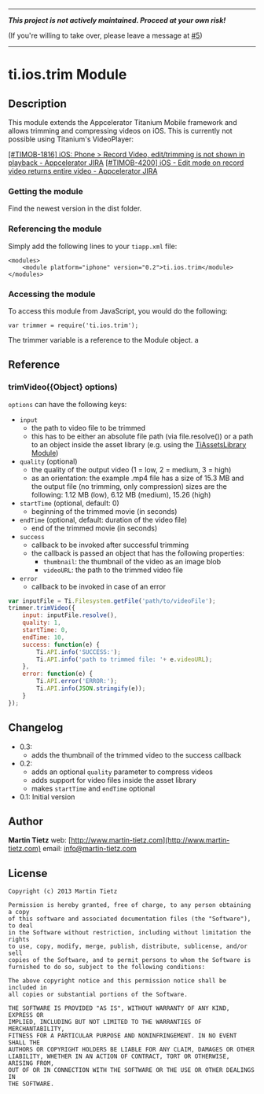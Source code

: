 - - -

**_This project is not actively maintained. Proceed at your own risk!_** 

(If you're willing to take over, please leave a message at [#5](/../../issues/5))

- - -

# ti.ios.trim Module

## Description

This module extends the Appcelerator Titanium Mobile framework and allows trimming and compressing videos on iOS. This is currently not possible using Titanium's VideoPlayer:

[[#TIMOB-1816] iOS: Phone &gt; Record Video, edit/trimming is not shown in playback - Appcelerator JIRA](https://jira.appcelerator.org/browse/TIMOB-1816)
[[#TIMOB-4200] iOS - Edit mode on record video returns entire video - Appcelerator JIRA](https://jira.appcelerator.org/browse/TIMOB-4200)

### Getting the module

Find the newest version in the dist folder.

### Referencing the module

Simply add the following lines to your `tiapp.xml` file:

    <modules>
        <module platform="iphone" version="0.2">ti.ios.trim</module>
    </modules>

### Accessing the module

To access this module from JavaScript, you would do the following:

    var trimmer = require('ti.ios.trim');

The trimmer variable is a reference to the Module object.
a
## Reference

### trimVideo({Object} options)

`options` can have the following keys:

* ```input```
    * the path to video file to be trimmed
    * this has to be either an absolute file path (via file.resolve()) or a path to an object inside the asset library (e.g. using the [TiAssetsLibrary Module](https://github.com/omorandi/TiAssetsLibrary))
* ```quality``` (optional)
    * the quality of the output video (1 = low, 2 = medium, 3 = high)
    * as an orientation: the example .mp4 file has a size of 15.3 MB and the output file (no trimming, only compression) sizes are the following: 1.12 MB (low), 6.12 MB (medium), 15.26 (high)
* ```startTime``` (optional, default: 0)
    * beginning of the trimmed movie (in seconds)
* ```endTime``` (optional, default: duration of the video file)
    * end of the trimmed movie (in seconds)
* ```success```
    * callback to be invoked after successful trimming
    * the callback is passed an object that has the following properties:
        * ```thumbnail```: the thumbnail of the video as an image blob
        * ```videoURL```: the path to the trimmed video file
* ```error```
    * callback to be invoked in case of an error

```javascript
var inputFile = Ti.Filesystem.getFile('path/to/videoFile');
trimmer.trimVideo({
    input: inputFile.resolve(),
    quality: 1,
    startTime: 0,
    endTime: 10,
    success: function(e) {
        Ti.API.info('SUCCESS:');
        Ti.API.info('path to trimmed file: '+ e.videoURL);
    },
    error: function(e) {
        Ti.API.error('ERROR:');
        Ti.API.info(JSON.stringify(e));
    }
});
```

## Changelog
* 0.3:
    * adds the thumbnail of the trimmed video to the success callback
* 0.2:
    * adds an optional ```quality``` parameter to compress videos
    * adds support for video files inside the asset library
    * makes ```startTime``` and ```endTime``` optional
* 0.1: Initial version

## Author

**Martin Tietz**
web: [http://www.martin-tietz.com](http://www.martin-tietz.com)
email: info@martin-tietz.com

## License

    Copyright (c) 2013 Martin Tietz

    Permission is hereby granted, free of charge, to any person obtaining a copy
    of this software and associated documentation files (the "Software"), to deal
    in the Software without restriction, including without limitation the rights
    to use, copy, modify, merge, publish, distribute, sublicense, and/or sell
    copies of the Software, and to permit persons to whom the Software is
    furnished to do so, subject to the following conditions:

    The above copyright notice and this permission notice shall be included in
    all copies or substantial portions of the Software.

    THE SOFTWARE IS PROVIDED "AS IS", WITHOUT WARRANTY OF ANY KIND, EXPRESS OR
    IMPLIED, INCLUDING BUT NOT LIMITED TO THE WARRANTIES OF MERCHANTABILITY,
    FITNESS FOR A PARTICULAR PURPOSE AND NONINFRINGEMENT. IN NO EVENT SHALL THE
    AUTHORS OR COPYRIGHT HOLDERS BE LIABLE FOR ANY CLAIM, DAMAGES OR OTHER
    LIABILITY, WHETHER IN AN ACTION OF CONTRACT, TORT OR OTHERWISE, ARISING FROM,
    OUT OF OR IN CONNECTION WITH THE SOFTWARE OR THE USE OR OTHER DEALINGS IN
    THE SOFTWARE.

